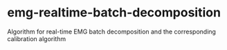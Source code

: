 # emg-realtime-batch-decomposition
Algorithm for real-time EMG batch decomposition and the corresponding calibration algorithm
